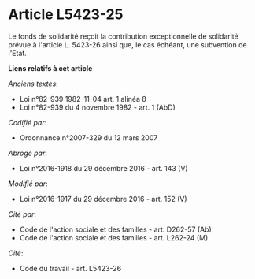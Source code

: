 # Article L5423-25

Le fonds de solidarité reçoit la contribution exceptionnelle de solidarité prévue à l'article L. 5423-26 ainsi que, le cas
échéant, une subvention de l'Etat.

**Liens relatifs à cet article**

_Anciens textes_:

  - Loi n°82-939 1982-11-04 art. 1 alinéa 8
  - Loi n°82-939 du 4 novembre 1982 - art. 1 (AbD)

_Codifié par_:

  - Ordonnance n°2007-329 du 12 mars 2007

_Abrogé par_:

  - Loi n°2016-1918 du 29 décembre 2016 - art. 143 (V)

_Modifié par_:

  - Loi n°2016-1917 du 29 décembre 2016 - art. 152 (V)

_Cité par_:

  - Code de l'action sociale et des familles - art. D262-57 (Ab)
  - Code de l'action sociale et des familles - art. L262-24 (M)

_Cite_:

  - Code du travail - art. L5423-26

